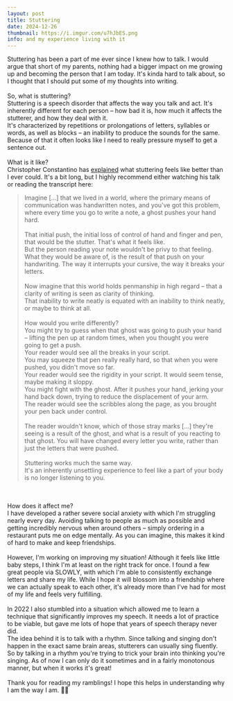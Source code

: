 ```yaml
---
layout: post
title: Stuttering
date: 2024-12-26
thumbnail: https://i.imgur.com/u7hJbES.png
info: and my experience living with it
---
```

Stuttering has been a part of me ever since I knew how to talk. I would argue that short of my parents, nothing had a bigger impact on me growing up and becoming the person that I am today. It's kinda hard to talk about, so I thought that I should put some of my thoughts into writing. 
<br>
<br>
So, what is stuttering? <br>
Stuttering is a speech disorder that affects the way you talk and act. It's inherently different for each person – how bad it is, how much it affects the stutterer, and how they deal with it. <br>
It's characterized by repetitions or prolongations of letters, syllables or words, as well as blocks – an inability to produce the sounds for the same.<br>
Because of that it often looks like I need to really pressure myself to get a sentence out. <br>
<br>
What is it like? <br>
Christopher Constantino has [explained](https://youtube.com/watch?v=7n3YS7GdQ0k) what stuttering feels like better than I ever could. It's a bit long, but I highly recommend either watching his talk or reading the transcript here:<br>
<blockquote>Imagine [...] that we lived in a world, where the primary means of communication was handwritten notes, and you've got this problem, where every time you go to write a note, a ghost pushes your hand hard. <br><br>That initial push, the initial loss of control of hand and finger and pen, that would be the stutter. That's what it feels like. <br>But the person reading your note wouldn't be privy to that feeling. What they would be aware of, is the result of that push on your handwriting. The way it interrupts your cursive, the way it breaks your letters.<br><br>Now imagine that this world holds penmanship in high regard – that a clarity of writing is seen as clarity of thinking. <br>That inability to write neatly is equated with an inability to think neatly, or maybe to think at all. <br><br>How would you write differently? <br>You might try to guess when that ghost was going to push your hand – lifting the pen up at random times, when you thought you were going to get a push. <br>Your reader would see all the breaks in your script. <br>You may squeeze that pen really really hard, so that when you were pushed, you didn't move so far. <br>Your reader would see the rigidity in your script. It would seem tense, maybe making it sloppy. <br>You might fight with the ghost. After it pushes your hand, jerking your hand back down, trying to reduce the displacement of your arm. <br>The reader would see the scribbles along the page, as you brought your pen back under control. <br><br>The reader wouldn't know, which of those stray marks [...] they're seeing is a result of the ghost, and what is a result of you reacting to that ghost. You will have changed every letter you write, rather than just the letters that were pushed. <br><br>Stuttering works much the same way. <br>It's an inherently unsettling experience to feel like a part of your body is no longer listening to you.</blockquote>

<br>
<br>
How does it affect me?
<br>
I have developed a rather severe social anxiety with which I'm struggling nearly every day. Avoiding talking to people as much as possible and getting incredibly nervous when around others – simply ordering in a restaurant puts me on edge mentally. As you can imagine, this makes it kind of hard to make and keep friendships. <br>
<br>
However, I'm working on improving my situation! Although it feels like little baby steps, I think I'm at least on the right track for once. I found a few great people via SLOWLY, with which I'm able to consistently exchange letters and share my life. While I hope it will blossom into a friendship where we can actually speak to each other, it's already more than I've had for most of my life and feels very fulfilling. <br>
<br>
In 2022 I also stumbled into a situation which allowed me to learn a technique that significantly improves my speech. It needs a lot of practice to be viable, but gave me lots of hope that years of speech therapy never did. <br>
The idea behind it is to talk with a rhythm. Since talking and singing don't happen in the exact same brain areas, stutterers can usually sing fluently. So by talking in a rhythm you're trying to trick your brain into thinking you're singing. As of now I can only do it sometimes and in a fairly monotonous manner, but when it works it's great! <br>
<br>
Thank you for reading my ramblings! I hope this helps in understanding why I am the way I am. 😶‍🌫️
